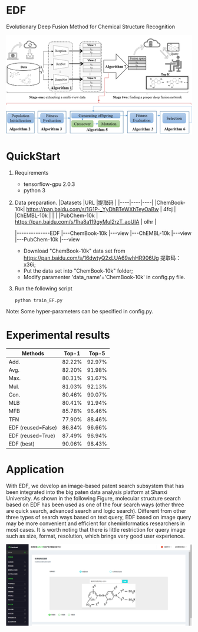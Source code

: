 # EDF
Evolutionary Deep Fusion Method for Chemical Structure Recognition

![The overall framework of EDF](images/model.png)


# QuickStart
1. Requirements
   - tensorflow-gpu  2.0.3
   - python 3
2. Data preparation.
   |Datasets  |URL |提取码 |
   |----|----|----|
   |ChemBook-10k| https://pan.baidu.com/s/1G1P-_YyDhBTeWXhTeyOaBw  | 4fcj  |
   |ChEMBL-10k  | | |
   |PubChem-10k | https://pan.baidu.com/s/1ha8a119gyMul2rzT_aoUlA  | olhr |
   
   |--------------EDF
      |---ChemBook-10k
         |---view
      |---ChEMBL-10k
         |---view
      |---PubChem-10k
         |---view
   
   
   - Download "ChemBook-10k" data set from https://pan.baidu.com/s/16dwtyQ2xLUA69whHR906Ug 提取码：x36i;
   - Put the data set into "ChemBook-10k" folder;
   - Modify paramenter 'data_name'='ChemBook-10k' in config.py file.
3. Run the following script

    ```python train_EF.py```

Note: Some hyper-parameters can be specified in config.py.


# Experimental results

|Methods  |Top-1 |Top-5 |
|----|----|----|
|Add.| 82.22%| 92.97%|
|Avg.| 82.20%| 91.98%|
|Max.| 80.31%| 91.67%|
|Mul.| 81.03%| 92.13%|
|Con.| 80.46%| 90.07%|
|MLB | 80.41%| 91.94%|
|MFB | 85.78%| 96.46%|
|TFN | 77.90%| 88.46%|
|EDF (reused=False) | 86.84%| 96.66%|
|EDF (reused=True) | 87.49%| 96.94%|
|EDF (best) | 90.06%| 98.43%|


# Application

With EDF, we develop an image-based patent search subsystem
that has been integrated into the big paten data analysis platform at Shanxi University.
As shown in the following Figure, molecular structure search based on EDF
has been used as one of the four search ways
(other three are quick search, advanced search and logic search).
Different from other three types of search ways based on text query,
EDF based on image query may be more convenient and
efficient for cheminformatics researchers in most cases.
It is worth noting that there is little restriction for query image
such as size, format, resolution,
which brings very good user experience.

![The interface of image-based patent search](images/patent2.png)
